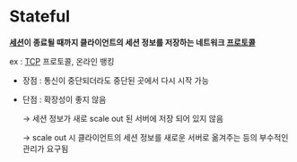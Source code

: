 # Stateful

**[세션](WEB/Session.md)이 종료될 때까지 클라이언트의 세션 정보를 저장하는 네트워크 [프로토콜](Protocol.md)**

ex : [TCP](TCP.md) 프로토콜, 온라인 뱅킹

-   장점 : 통신이 중단되더라도 중단된 곳에서 다시 시작 가능
    
-   단점 : 확장성이 좋지 않음
    
    → 세션 정보가 새로 scale out 된 서버에 저장 되어 있지 않음
    
    → scale out 시 클라이언트의 세션 정보를 새로운 서버로 옮겨주는 등의 부수적인 관리가 요구됨